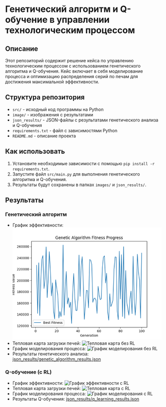 # Генетический алгоритм и Q-обучение в управлении технологическим процессом

## Описание

Этот репозиторий содержит решение кейса по управлению технологическим процессом с использованием генетического алгоритма и Q-обучения. Кейс включает в себя моделирование процесса и оптимизацию распределения серий по печам для достижения максимальной эффективности.

## Структура репозитория

- `src/` - исходный код программы на Python
- `image/` - изображения с результатами
- `json_results/` - JSON-файлы с результатами генетического анализа и Q-обучения
- `requirements.txt` - файл с зависимостями Python
- `README.md` - описание проекта

## Как использовать

1. Установите необходимые зависимости с помощью `pip install -r requirements.txt`.
2. Запустите файл `src/main.py` для выполнения генетического алгоритма и Q-обучения.
3. Результаты будут сохранены в папках `images/` и `json_results/`.

## Результаты

### Генетический алгоритм

- График эффективности: ![График эффективности без RL](image/fitness_progress.png)
- Тепловая карта загрузки печей: ![Тепловая карта без RL](images/load_map_no_rl.png)
- График моделирования процесса: ![График моделирования без RL](images/modeling_results_no_rl.png)
- Результаты генетического анализа: [json_results/genetic_algorithm_results.json](json_results/results.json)

### Q-обучение (с RL)

- График эффективности: ![График эффективности с RL](images/fitness_progress_rl.png)
- Тепловая карта загрузки печей: ![Тепловая карта с RL](images/load_map_rl.png)
- График моделирования процесса: ![График моделирования с RL](images/modeling_results_rl.png)
- Результаты Q-обучения: [json_results/q_learning_results.json](json_results/results_rl.json)
